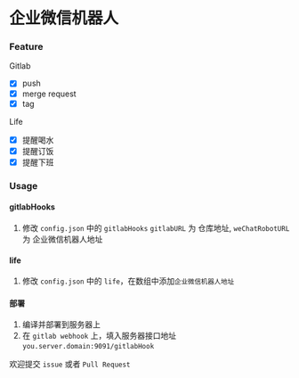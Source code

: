 # 企业微信机器人

### Feature

Gitlab

- [x] push
- [x] merge request
- [x] tag

Life

- [x] 提醒喝水
- [x] 提醒订饭
- [x] 提醒下班

### Usage

#### gitlabHooks

1. 修改 `config.json` 中的 `gitlabHooks`
`gitlabURL` 为 仓库地址,
`weChatRobotURL` 为 企业微信机器人地址

#### life

1. 修改 `config.json` 中的 `life`，在数组中添加`企业微信机器人地址`

#### 部署
1. 编译并部署到服务器上
2. 在 `gitlab webhook` 上，填入服务器接口地址 `you.server.domain:9091/gitlabHook`

欢迎提交 `issue` 或者 `Pull Request`